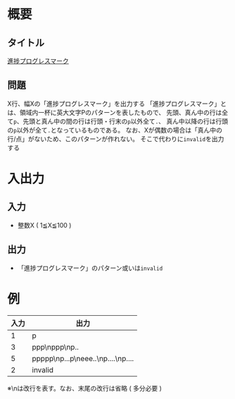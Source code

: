 # 概要
## タイトル
[進捗プログレスマーク](https://codeiq.jp/q/3458)

## 問題
X行、幅Xの「進捗プログレスマーク」を出力する
「進捗プログレスマーク」とは、領域内一杯に英大文字Pのパターンを表したもので、
先頭、真ん中の行は全て`p`、先頭と真ん中の間の行は行頭・行末の`p`以外全て`.`、
真ん中以降の行は行頭の`p`以外が全て`.`となっているものである。
なお、Xが偶数の場合は「真ん中の行/点」がないため、このパターンが作れない。
そこで代わりに`invalid`を出力する

# 入出力
## 入力
* 整数X ( 1≦X≦100 )

## 出力
* 「進捗プログレスマーク」のパターン或いは`invalid`

# 例
|入力|出力|
|-|-|
|1|p|
|3|ppp\nppp\np..|
|5|ppppp\np...p\neee..\np....\np....|
|2|invalid|

※\nは改行を表す。なお、末尾の改行は省略 ( 多分必要 )
